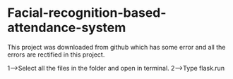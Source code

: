 # Facial-recognition-based-attendance-system
This project was downloaded from github which has some error and all the errors are rectified in this project.

1-->Select all the files in the folder and open in terminal. 2-->Type flask.run
